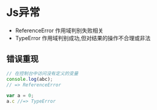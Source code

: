 # Js异常

- ReferenceError 作用域判别失败相关
- TypeError 作用域判别成功,但对结果的操作不合理或非法

## 错误重现

```javascript
// 在控制台中访问没有定义的变量
console.log(abc);
// => ReferenceError

var a = 0;
a.c //=> TypeError
```




